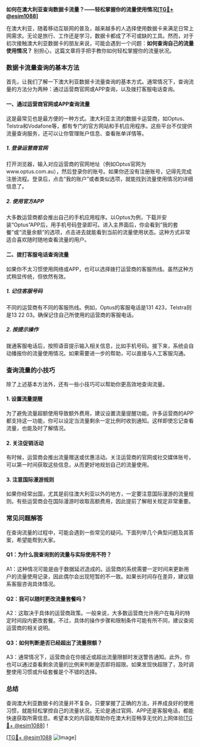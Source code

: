 **如何在澳大利亚查询数据卡流量？——轻松掌握你的流量使用情况[[TG💪+ @esim1088](https://t.me/s/esim1088)]**

在澳大利亚，随着移动互联网的普及，越来越多的人选择使用数据卡来满足日常上网需求。无论是旅行、工作还是学习，数据卡都成了不可或缺的工具。然而，对于初次接触澳大利亚数据卡的朋友来说，可能会遇到一个问题：**如何查询自己的流量使用情况？** 别担心，这篇文章将手把手教你如何轻松掌握你的流量状况。

### 数据卡流量查询的基本方法

首先，让我们了解一下澳大利亚数据卡流量查询的基本方式。通常情况下，查询流量的方法分为两种：通过运营商官网或APP查询，以及拨打客服电话查询。

#### 一、通过运营商官网或APP查询流量

这是最常见也是最方便的一种方式。澳大利亚主流的数据卡运营商，如Optus、Telstra和Vodafone等，都有专门的官方网站和手机应用程序。这些平台不仅提供流量查询服务，还可以让你管理账户信息、查看账单详情等。

##### 1. 登录运营商官网

打开浏览器，输入对应运营商的官网地址（例如Optus官网为www.optus.com.au），然后登录你的账号。如果你还没有注册账号，记得先完成注册流程。登录后，点击“我的账户”或者类似选项，就能找到流量使用情况的详细信息了。

##### 2. 使用官方APP

大多数运营商都会推出自己的手机应用程序。以Optus为例，下载并安装“Optus”APP后，用手机号码登录即可。进入主界面后，你会看到“我的套餐”或“流量余额”的选项，点击进去就能看到当前的流量使用状态。这种方式非常适合喜欢随时随地查看流量的用户。

#### 二、拨打客服电话查询流量

如果你不太习惯使用网络或APP，也可以选择拨打运营商的客服热线。虽然这种方式稍显传统，但依然有效。

##### 1. 记住客服号码

不同的运营商有不同的客服热线。例如，Optus的客服电话是131 423，Telstra则是13 22 03。确保记住自己所使用的运营商的客服电话。

##### 2. 按提示操作

拨通客服电话后，按照语音提示输入相关信息，比如手机号码。接下来，系统会自动播报你的流量使用情况。如果需要进一步的帮助，可以直接与人工客服沟通。

### 查询流量的小技巧

除了上述基本方法外，还有一些小技巧可以帮助你更高效地查询流量。

#### 1. 设置流量提醒

为了避免流量超额使用导致额外费用，建议设置流量提醒功能。许多运营商的APP都支持这一功能，你可以设定当流量剩余一定比例时收到通知。这样即使忘记查看流量，也能及时了解情况。

#### 2. 关注促销活动

有时候，运营商会推出流量赠送或优惠活动。关注运营商的官网或社交媒体账号，可以第一时间获取这些信息，从而更好地规划自己的流量使用。

#### 3. 注意国际漫游规则

如果你经常出国，尤其是前往澳大利亚以外的地方，一定要注意国际漫游的流量规则。有些运营商会在国际漫游时收取高额费用，因此提前了解相关规定非常重要。

### 常见问题解答

在查询流量的过程中，可能会遇到一些常见的疑问。下面列举几个典型问题及其答案，希望能帮到大家。

#### Q1：为什么我查询到的流量与实际使用不符？

A1：这种情况可能是由于数据延迟造成的。运营商的系统需要一定时间来更新用户的流量使用记录，因此偶尔会出现短暂的不一致。如果长时间存在差异，建议联系客服咨询具体情况。

#### Q2：我可以随时更改流量套餐吗？

A2：这取决于具体的运营商政策。一般来说，大多数运营商允许用户在每月的特定时间段内更改套餐。不过，具体的操作步骤和限制条件可能有所不同，建议查阅运营商的相关说明。

#### Q3：如何判断是否已经超出了流量限额？

A3：通常情况下，运营商会在你接近或超出流量限额时发送警告通知。此外，你也可以通过查看剩余流量的比例来判断是否即将超限。如果发现快超限了，及时调整使用习惯或升级套餐是个不错的选择。

### 总结

查询澳大利亚数据卡的流量并不复杂，只要掌握了正确的方法，并养成良好的使用习惯，就能轻松掌控自己的流量状况。无论是通过官网、APP还是客服电话，都能快速获取所需信息。希望本文的内容能帮助你在澳大利亚畅享无忧的上网体验[[TG💪+ @esim1088](https://t.me/s/esim1088)]！

[[TG💪+ @esim1088](https://t.me/s/esim1088) ![Image](https://i.postimg.cc/4NQfJmqS/Snipaste-2025-05-13-00-14-12.png)]